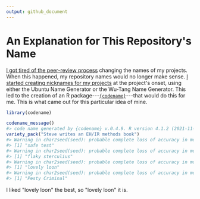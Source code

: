 ```yaml
---
output: github_document
---
```


# An Explanation for This Repository's Name



[I got tired of the peer-review process](https://twitter.com/stevenvmiller/status/1229788167223398400) changing the names of my projects. When this happened, my repository names would no longer make sense. [I started creating nicknames for my projects](https://twitter.com/stevenvmiller/status/1229788168049676294) at the project's onset, using either the Ubuntu Name Generator or the Wu-Tang Name Generator. This led to the creation of an R package---[`{codename}`](https://github.com/svmiller/codename)---that would do this for me. This is what came out for this particular idea of mine.


```r
library(codename)

codename_message()
#> code name generated by {codename} v.0.4.9. R version 4.1.2 (2021-11-01).
variety_pack("Steve writes an EH/IR methods book")
#> Warning in char2seed(seed): probable complete loss of accuracy in modulus
#> [1] "safe test"
#> Warning in char2seed(seed): probable complete loss of accuracy in modulus
#> [1] "flaky sterculius"
#> Warning in char2seed(seed): probable complete loss of accuracy in modulus
#> [1] "lovely loon"
#> Warning in char2seed(seed): probable complete loss of accuracy in modulus
#> [1] "Pesty Criminal"
```

I liked "lovely loon" the best, so "lovely loon" it is.
